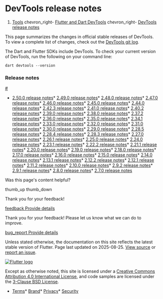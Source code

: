 DevTools release notes
======================

1. [Tools](/tools) chevron\_right- [Flutter and Dart DevTools](/tools/devtools) chevron\_right- [DevTools release notes](/tools/devtools/release-notes)

This page summarizes the changes in official stable releases of DevTools. To view a complete list of changes, check out the [DevTools git log](https://github.com/flutter/devtools/commits/master).

The Dart and Flutter SDKs include DevTools. To check your current version of DevTools, run the following on your command line:

```
dart devtools --version
```

### Release notes

[#](#release-notes)

* [2.50.0 release notes](/tools/devtools/release-notes/release-notes-2.50.0)* [2.49.0 release notes](/tools/devtools/release-notes/release-notes-2.49.0)* [2.48.0 release notes](/tools/devtools/release-notes/release-notes-2.48.0)* [2.47.0 release notes](/tools/devtools/release-notes/release-notes-2.47.0)* [2.46.0 release notes](/tools/devtools/release-notes/release-notes-2.46.0)* [2.45.0 release notes](/tools/devtools/release-notes/release-notes-2.45.0)* [2.44.0 release notes](/tools/devtools/release-notes/release-notes-2.44.0)* [2.42.3 release notes](/tools/devtools/release-notes/release-notes-2.42.3)* [2.41.0 release notes](/tools/devtools/release-notes/release-notes-2.41.0)* [2.40.2 release notes](/tools/devtools/release-notes/release-notes-2.40.2)* [2.39.0 release notes](/tools/devtools/release-notes/release-notes-2.39.0)* [2.38.0 release notes](/tools/devtools/release-notes/release-notes-2.38.0)* [2.37.2 release notes](/tools/devtools/release-notes/release-notes-2.37.2)* [2.36.0 release notes](/tools/devtools/release-notes/release-notes-2.36.0)* [2.35.0 release notes](/tools/devtools/release-notes/release-notes-2.35.0)* [2.34.1 release notes](/tools/devtools/release-notes/release-notes-2.34.1)* [2.33.0 release notes](/tools/devtools/release-notes/release-notes-2.33.0)* [2.32.0 release notes](/tools/devtools/release-notes/release-notes-2.32.0)* [2.31.0 release notes](/tools/devtools/release-notes/release-notes-2.31.0)* [2.30.0 release notes](/tools/devtools/release-notes/release-notes-2.30.0)* [2.29.0 release notes](/tools/devtools/release-notes/release-notes-2.29.0)* [2.28.5 release notes](/tools/devtools/release-notes/release-notes-2.28.5)* [2.28.4 release notes](/tools/devtools/release-notes/release-notes-2.28.4)* [2.28.3 release notes](/tools/devtools/release-notes/release-notes-2.28.3)* [2.27.0 release notes](/tools/devtools/release-notes/release-notes-2.27.0)* [2.26.1 release notes](/tools/devtools/release-notes/release-notes-2.26.1)* [2.25.0 release notes](/tools/devtools/release-notes/release-notes-2.25.0)* [2.24.0 release notes](/tools/devtools/release-notes/release-notes-2.24.0)* [2.23.1 release notes](/tools/devtools/release-notes/release-notes-2.23.1)* [2.22.2 release notes](/tools/devtools/release-notes/release-notes-2.22.2)* [2.21.1 release notes](/tools/devtools/release-notes/release-notes-2.21.1)* [2.20.0 release notes](/tools/devtools/release-notes/release-notes-2.20.0)* [2.19.0 release notes](/tools/devtools/release-notes/release-notes-2.19.0)* [2.18.0 release notes](/tools/devtools/release-notes/release-notes-2.18.0)* [2.17.0 release notes](/tools/devtools/release-notes/release-notes-2.17.0)* [2.16.0 release notes](/tools/devtools/release-notes/release-notes-2.16.0)* [2.15.0 release notes](/tools/devtools/release-notes/release-notes-2.15.0)* [2.14.0 release notes](/tools/devtools/release-notes/release-notes-2.14.0)* [2.13.1 release notes](/tools/devtools/release-notes/release-notes-2.13.1)* [2.12.2 release notes](/tools/devtools/release-notes/release-notes-2.12.2)* [2.12.1 release notes](/tools/devtools/release-notes/release-notes-2.12.1)* [2.11.2 release notes](/tools/devtools/release-notes/release-notes-2.11.2)* [2.10.0 release notes](/tools/devtools/release-notes/release-notes-2.10.0)* [2.9.2 release notes](/tools/devtools/release-notes/release-notes-2.9.2)* [2.9.1 release notes](/tools/devtools/release-notes/release-notes-2.9.1)* [2.8.0 release notes](/tools/devtools/release-notes/release-notes-2.8.0)* [2.7.0 release notes](/tools/devtools/release-notes/release-notes-2.7.0)

Was this page's content helpful?

thumb\_up thumb\_down

Thank you for your feedback!

 [feedback Provide details](https://github.com/flutter/website/issues/new?template=1_page_issue.yml&&page-url=https://docs.flutter.dev/tools/devtools/release-notes/&page-source=https://github.com/flutter/website/tree/main/src/content/tools/devtools/release-notes/index.md)

Thank you for your feedback! Please let us know what we can do to improve.

 [bug\_report Provide details](https://github.com/flutter/website/issues/new?template=1_page_issue.yml&&page-url=https://docs.flutter.dev/tools/devtools/release-notes/&page-source=https://github.com/flutter/website/tree/main/src/content/tools/devtools/release-notes/index.md)

Unless stated otherwise, the documentation on this site reflects the latest stable version of Flutter. Page last updated on 2025-08-25. [View source](https://github.com/flutter/website/tree/main/src/content/tools/devtools/release-notes/index.md) or [report an issue](https://github.com/flutter/website/issues/new?template=1_page_issue.yml&&page-url=https://docs.flutter.dev/tools/devtools/release-notes/&page-source=https://github.com/flutter/website/tree/main/src/content/tools/devtools/release-notes/index.md "Report an issue with this page").

[![Flutter logo](/assets/images/branding/flutter/logo+text/horizontal/white.svg)](https://flutter.dev)

Except as otherwise noted, this site is licensed under a [Creative Commons Attribution 4.0 International License](https://creativecommons.org/licenses/by/4.0/), and code samples are licensed under the [3-Clause BSD License](https://opensource.org/licenses/BSD-3-Clause).

* [Terms](/tos "Terms of use")* [Brand](/brand "Brand usage guidelines")* [Privacy](https://policies.google.com/privacy "Privacy policy")* [Security](/security "Security philosophy and practices")

   